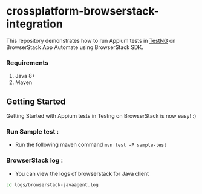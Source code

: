 # crossplatform-browserstack-integration

This repository demonstrates how to run Appium tests in [TestNG](http://testng.org) on BrowserStack App Automate using BrowserStack SDK.

### Requirements

1. Java 8+
2. Maven

## Getting Started

Getting Started with Appium tests in Testng on BrowserStack is now easy! :)


### **Run Sample test :**

- Run the following maven command `mvn test -P sample-test`


### **BrowserStack log :**

- You can view the logs of browserstack for Java client 

```sh
cd logs/browserstack-javaagent.log
```

